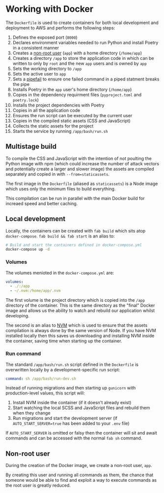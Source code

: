 # Working with Docker

The `Dockerfile` is used to create containers for both local development and deployment to AWS and performs the following steps:

1. Defines the exposed port (`8000`)
1. Declares environment variables needed to run Python and install Poetry in a consistent manner
1. Creates a [non-root user](#non-root-user) (`app`) with a home directory (`/home/app`)
1. Creates a directory `/app` to store the application code in which can be written to only by `root` and the new `app` users and is owned by `app`
1. Sets the working directory to `/app`
1. Sets the active user to `app`
1. Sets a [pipefail](https://docs.docker.com/develop/develop-images/dockerfile_best-practices/#using-pipes) to ensure one failed command in a piped statment breaks the pipe
1. Installs Poetry in the `app` user's home directory (`/home/app`)
1. Copies in the dependency requirment files (`pyproject.toml` and `poetry.lock`)
1. Installs the project dependencies with Poetry
1. Copies in all the application code
1. Ensures the run script can be executed by the current user
1. Copies in the compiled static assets (CSS and JavaScript)
1. Collects the static assets for the project
1. Starts the service by running `/app/bash/run.sh`

## Multistage build

To compile the CSS and JavaScript with the intention of not poulting the Python image with npm (which could increase the number of attack vectors and potentially create a larger and slower image) the assets are compiled separately and copied in with `--from=staticassets`.

The first image in the `Dockerfile` (aliased as `staticassets`) is a Node image which uses only the minimum files to build everything.

This compilation can be run in parallel with the main Docker build for increaed speed and better caching.

## Local development

Locally, the containers can be created with `fab build` which sits atop `docker-compose`. `fab build && fab start` is an alias to:

```sh
# Build and start the containers defined in docker-compose.yml
docker-compose up -d
```

### Volumes

The volumes menioted in the `docker-compose.yml` are:

```yml
volumes:
  - ./:/app
  - ~/.nvm:/home/app/.nvm
```

The first volume is the project directory which is copied into the `/app` directory of the container. This is the same directory as the "final" Docker image and allows us the ability to watch and rebuild our application whilst developing.

The second is an alias to [NVM](https://github.com/nvm-sh/nvm) which is used to ensure that the assets compilation is always done by the same version of Node. If you have NVM installed locally then this saves us downloading and installing NVM inside the container, saving time when starting up the container.

### Run command

The standard `/app/bash/run.sh` script defined in the `Dockerfile` is overwritten locally by a development-specific run script:

```yml
command: sh /app/bash/run-dev.sh
```

Instead of running migrations and then starting up `gunicorn` with production-level values, this script will:

1. Install NVM inside the container (if it doesn't already exist)
1. Start watching the local SCSS and JavaScript files and rebuild them when they change
1. Run migrations and start the development server (if `AUTO_START_SERVER=true` has been added to your `.env` file)

If `AUTO_START_SERVER` is omitted or falsy then the container will sit and await commands and can be accessed with the normal `fab sh` command.

## Non-root user

During the creation of the Docker image, we create a non-root user, `app`.

By creating this user and running all commands as them, the chance that someone would be able to find and exploit a way to execute commands as the root user is greatly reduced.
